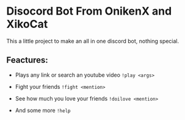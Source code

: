 # Disocord Bot From OnikenX and XikoCat

This a little project to make an all in one discord bot, nothing special.

## Feactures:

- Plays any link or search an youtube video
`!play <args>`

- Fight your friends
`!fight <mention>`

- See how much you love your friends
`!doilove <mention>`

- And some more
`!help`